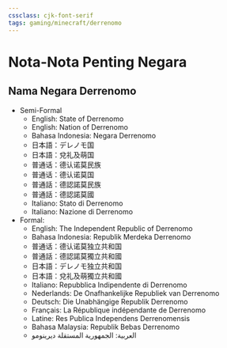 ```yaml
---
cssclass: cjk-font-serif
tags: gaming/minecraft/derrenomo
---
```


# Nota-Nota Penting Negara

## Nama Negara Derrenomo
- Semi-Formal
	- English: State of Derrenomo
	- English: Nation of Derrenomo
	- Bahasa Indonesia: Negara Derrenomo
	- 日本語：デレノモ国
	- 日本語：兌礼及萌国
	- 普通话：德认诺莫民族
	- 普通话：德认诺莫国
	- 普通話：德認諾莫民族
	- 普通話：德認諾莫國
	- Italiano: Stato di Derrenomo
	- Italiano: Nazione di Derrenomo
- Formal:
	- English: The Independent Republic of Derrenomo
	- Bahasa Indonesia: Republik Merdeka Derrenomo
	- 普通话：德认诺莫独立共和国
	- 普通話：德認諾莫獨立共和國
	- 日本語：デレノモ独立共和国
	- 日本語：兌礼及萌獨立共和國
	- Italiano: Repubblica Indipendente di Derrenomo
	- Nederlands: De Onafhankelijke Republiek van Derrenomo
	- Deutsch: Die Unabhängige Republik Derrenomo
	- Français: La République indépendante de Derrenomo
	- Latine: Res Publica Independens Derrenomensis
	- Bahasa Malaysia: Republik Bebas Derrenomo
	- العربية: الجمهورية المستقلة ديرينومو